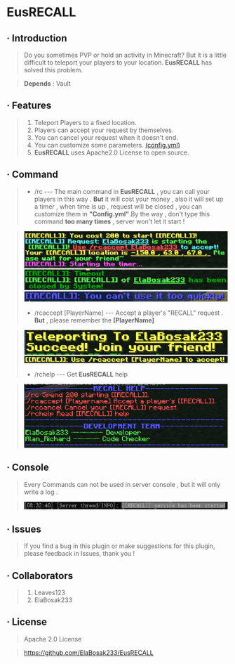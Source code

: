 # **EusRECALL**
## · Introduction
>Do you sometimes PVP or hold an activity in Minecraft? But it is a little difficult to teleport your players to your location. **EusRECALL** has solved this problem.

>**Depends** : Vault
## · Features
>1. Teleport Players to a fixed location.
>2. Players can accept your request by themselves.
>3. You can cancel your request when it doesn't end.
>4. You can customize some parameters. <a href="https://github.com/ElaBosak233/EusRECALL/blob/master/src/main/resources/config.yml" target="_blank">(config.yml)</a>
>5. **EusRECALL** uses Apache2.0 License to open source.
## · Command
>* /rc --- The main command in **EusRECALL** , you can call your players in this way . **But** it will cost your money , also it will set up a timer , when time is up , request will be closed , you can customize them in **"Config.yml"**.By the way , don't type this command **too many times** , server won't let it start !

>![rc](https://github.com/ElaBosak233/EusRECALL/raw/master/img/rc.PNG "rc")
>![Timeout](https://github.com/ElaBosak233/EusRECALL/raw/master/img/Timeout.PNG "Timeout")
>![Too-many-times](https://github.com/ElaBosak233/EusRECALL/raw/master/img/too%20many%20times.PNG "Too Many times!")
>* /rcaccept [PlayerName] --- Accept a player's "RECALL" request . **But** , please remember the **[PlayerName]**

>![rcaccept-pn](https://github.com/ElaBosak233/EusRECALL/raw/master/img/rcaccept-pn.PNG "rcaccept-pn")
>![rcaccept-without-pn](https://github.com/ElaBosak233/EusRECALL/raw/master/img/rcaccept.PNG "rcaccept-without-pn")
>* /rchelp --- Get **EusRECALL** help

>![rchelp](https://github.com/ElaBosak233/EusRECALL/raw/master/img/rchelp.PNG "rchelp")
## · Console
>Every Commands can not be used in server console , but it will only write a log .

>![console](https://github.com/ElaBosak233/EusRECALL/raw/master/img/server-start.PNG "console")

## · Issues
>If you find a bug in this plugin or make suggestions for this plugin, please feedback in Issues, thank you !

## · Collaborators
> 1. Leaves123
> 2. ElaBosak233

## · License
>Apache 2.0 License

>https://github.com/ElaBosak233/EusRECALL


